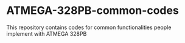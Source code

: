 # ATMEGA-328PB-common-codes
This repository contains codes for common functionalities people implement with ATMEGA 328PB
